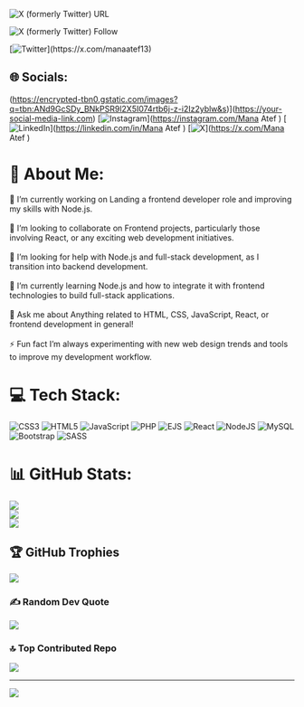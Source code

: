![X (formerly Twitter) URL](https://img.shields.io/twitter/url?url=https%3A%2F%2Fx.com%2Fmanaatef13)


![X (formerly Twitter) Follow](https://img.shields.io/twitter/follow/manaatef13)


[![Twitter]([https://upload.wikimedia.org/wikipedia/en/6/60/Twitter_Logo_as_of_2021.svg](https://encrypted-tbn0.gstatic.com/images?q=tbn:ANd9GcSwjr0ta4KV6dCZNPlrGLvt5S6YV52T-DPV2w&s))](https://x.com/manaatef13)

## 🌐 Socials:
(https://encrypted-tbn0.gstatic.com/images?q=tbn:ANd9GcSDy_BNkPSR9l2X5I074rtb6j-z-i2Iz2yblw&s)](https://your-social-media-link.com)
 [![Instagram](https://img.shields.io/badge/Instagram-%23E4405F.svg?logo=Instagram&logoColor=white)](https://instagram.com/Mana Atef ) [![LinkedIn](https://img.shields.io/badge/LinkedIn-%230077B5.svg?logo=linkedin&logoColor=white)](https://linkedin.com/in/Mana Atef ) [![X](https://img.shields.io/badge/X-black.svg?logo=X&logoColor=white)](https://x.com/Mana Atef ) 


# 💫 About Me:
🔭 I’m currently working on Landing a frontend developer role and improving my skills with Node.js.<br><br>👯 I’m looking to collaborate on Frontend projects, particularly those involving React, or any exciting web development initiatives.<br><br>🤝 I’m looking for help with Node.js and full-stack development, as I transition into backend development.<br><br>🌱 I’m currently learning Node.js and how to integrate it with frontend technologies to build full-stack applications.<br><br>💬 Ask me about Anything related to HTML, CSS, JavaScript, React, or frontend development in general!<br><br>⚡ Fun fact I’m always experimenting with new web design trends and tools to improve my development workflow.


# 💻 Tech Stack:
![CSS3](https://img.shields.io/badge/css3-%231572B6.svg?style=for-the-badge&logo=css3&logoColor=white) ![HTML5](https://img.shields.io/badge/html5-%23E34F26.svg?style=for-the-badge&logo=html5&logoColor=white) ![JavaScript](https://img.shields.io/badge/javascript-%23323330.svg?style=for-the-badge&logo=javascript&logoColor=%23F7DF1E) ![PHP](https://img.shields.io/badge/php-%23777BB4.svg?style=for-the-badge&logo=php&logoColor=white) ![EJS](https://img.shields.io/badge/ejs-%23B4CA65.svg?style=for-the-badge&logo=ejs&logoColor=black) ![React](https://img.shields.io/badge/react-%2320232a.svg?style=for-the-badge&logo=react&logoColor=%2361DAFB) ![NodeJS](https://img.shields.io/badge/node.js-6DA55F?style=for-the-badge&logo=node.js&logoColor=white) ![MySQL](https://img.shields.io/badge/mysql-4479A1.svg?style=for-the-badge&logo=mysql&logoColor=white) ![Bootstrap](https://img.shields.io/badge/bootstrap-%238511FA.svg?style=for-the-badge&logo=bootstrap&logoColor=white) ![SASS](https://img.shields.io/badge/SASS-hotpink.svg?style=for-the-badge&logo=SASS&logoColor=white)
# 📊 GitHub Stats:
![](https://github-readme-stats.vercel.app/api?username=AMY-PROG2005&theme=shadow_blue&hide_border=true&include_all_commits=false&count_private=true)<br/>
![](https://github-readme-streak-stats.herokuapp.com/?user=AMY-PROG2005&theme=shadow_blue&hide_border=true)<br/>
![](https://github-readme-stats.vercel.app/api/top-langs/?username=AMY-PROG2005&theme=shadow_blue&hide_border=true&include_all_commits=false&count_private=true&layout=compact)

## 🏆 GitHub Trophies
![](https://github-profile-trophy.vercel.app/?username=AMY-PROG2005&theme=radical&no-frame=false&no-bg=false&margin-w=4)

### ✍️ Random Dev Quote
![](https://quotes-github-readme.vercel.app/api?type=horizontal&theme=tokyonight)

### 🔝 Top Contributed Repo
![](https://github-contributor-stats.vercel.app/api?username=AMY-PROG2005&limit=5&theme=dark&combine_all_yearly_contributions=true)

---
[![](https://visitcount.itsvg.in/api?id=AMY-PROG2005&icon=0&color=0)](https://visitcount.itsvg.in)

<!-- Proudly created with GPRM ( https://gprm.itsvg.in ) -->
